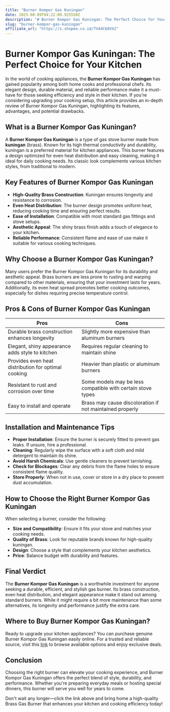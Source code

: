 ```yaml
---
title: "Burner Kompor Gas Kuningan"
date: 2025-08-09T04:22:09.925550Z
description: "# Burner Kompor Gas Kuningan: The Perfect Choice for Your Kitchen..."
slug: "burner-kompor-gas-kuningan"
affiliate_url: "https://s.shopee.co.id/7V44C68VX2"
---
```

# Burner Kompor Gas Kuningan: The Perfect Choice for Your Kitchen

In the world of cooking appliances, the **Burner Kompor Gas Kuningan** has gained popularity among both home cooks and professional chefs. Its elegant design, durable material, and reliable performance make it a must-have for those seeking efficiency and style in their kitchen. If you're considering upgrading your cooking setup, this article provides an in-depth review of Burner Kompor Gas Kuningan, highlighting its features, advantages, and potential drawbacks.

## What is a Burner Kompor Gas Kuningan?

A **Burner Kompor Gas Kuningan** is a type of gas stove burner made from **kuningan** (brass). Known for its high thermal conductivity and durability, kuningan is a preferred material for kitchen appliances. This burner features a design optimized for even heat distribution and easy cleaning, making it ideal for daily cooking needs. Its classic look complements various kitchen styles, from traditional to modern.

## Key Features of Burner Kompor Gas Kuningan

- **High-Quality Brass Construction**: Kuningan ensures longevity and resistance to corrosion.
- **Even Heat Distribution**: The burner design promotes uniform heat, reducing cooking time and ensuring perfect results.
- **Ease of Installation**: Compatible with most standard gas fittings and stove setups.
- **Aesthetic Appeal**: The shiny brass finish adds a touch of elegance to your kitchen.
- **Reliable Performance**: Consistent flame and ease of use make it suitable for various cooking techniques.

## Why Choose a Burner Kompor Gas Kuningan?

Many users prefer the Burner Kompor Gas Kuningan for its durability and aesthetic appeal. Brass burners are less prone to rusting and warping compared to other materials, ensuring that your investment lasts for years. Additionally, its even heat spread promotes better cooking outcomes, especially for dishes requiring precise temperature control.

## Pros & Cons of Burner Kompor Gas Kuningan

| Pros                                  | Cons                                    |
|----------------------------------------|-----------------------------------------|
| Durable brass construction enhances longevity | Slightly more expensive than aluminum burners |
| Elegant, shiny appearance adds style to kitchen | Requires regular cleaning to maintain shine |
| Provides even heat distribution for optimal cooking | Heavier than plastic or aluminum burners |
| Resistant to rust and corrosion over time | Some models may be less compatible with certain stove types |
| Easy to install and operate | Brass may cause discoloration if not maintained properly |

## Installation and Maintenance Tips

- **Proper Installation**: Ensure the burner is securely fitted to prevent gas leaks. If unsure, hire a professional.
- **Cleaning**: Regularly wipe the surface with a soft cloth and mild detergent to maintain its shine.
- **Avoid Harsh Chemicals**: Use gentle cleaners to prevent tarnishing.
- **Check for Blockages**: Clear any debris from the flame holes to ensure consistent flame quality.
- **Store Properly**: When not in use, cover or store in a dry place to prevent dust accumulation.

## How to Choose the Right Burner Kompor Gas Kuningan

When selecting a burner, consider the following:

- **Size and Compatibility**: Ensure it fits your stove and matches your cooking needs.
- **Quality of Brass**: Look for reputable brands known for high-quality kuningan.
- **Design**: Choose a style that complements your kitchen aesthetics.
- **Price**: Balance budget with durability and features.

## Final Verdict

The **Burner Kompor Gas Kuningan** is a worthwhile investment for anyone seeking a durable, efficient, and stylish gas burner. Its brass construction, even heat distribution, and elegant appearance make it stand out among standard burners. While it might require a bit more maintenance than some alternatives, its longevity and performance justify the extra care.

## Where to Buy Burner Kompor Gas Kuningan?

Ready to upgrade your kitchen appliances? You can purchase genuine Burner Kompor Gas Kuningan easily online. For a trusted and reliable source, visit this [link](https://s.shopee.co.id/7V44C68VX2) to browse available options and enjoy exclusive deals.

## Conclusion

Choosing the right burner can elevate your cooking experience, and Burner Kompor Gas Kuningan offers the perfect blend of style, durability, and performance. Whether you're preparing everyday meals or hosting special dinners, this burner will serve you well for years to come.

Don't wait any longer—click the link above and bring home a high-quality Brass Gas Burner that enhances your kitchen and cooking efficiency today!